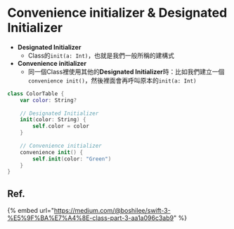 # Convenience initializer & Designated Initializer

* **Designated Initializer**
  * Class的`init(a: Int)`，也就是我們一般所稱的建構式
* **Convenience initializer**
  * 同一個Class裡使用其他的**Designated Initializer**時：比如我們建立一個`convenience init()`，然後裡面會再呼叫原本的`init(a: Int)`

```swift
class ColorTable {
    var color: String?
    
    // Designated Initializer
    init(color: String) {
        self.color = color
    }
    
    // Convenience initializer
    convenience init() {
        self.init(color: "Green")
    }
}
```

## Ref.

{% embed url="https://medium.com/@boshilee/swift-3-%E5%9F%BA%E7%A4%8E-class-part-3-aa1a096c3ab9" %}



